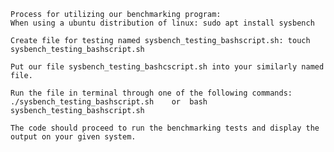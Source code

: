 	Process for utilizing our benchmarking program:
	When using a ubuntu distribution of linux: sudo apt install sysbench
 
	Create file for testing named sysbench_testing_bashscript.sh: touch sysbench_testing_bashscript.sh
 
	Put our file sysbench_testing_bashcscript.sh into your similarly named file.
 
	Run the file in terminal through one of the following commands:
	./sysbench_testing_bashscript.sh	or	bash sysbench_testing_bashscript.sh
 
	The code should proceed to run the benchmarking tests and display the output on your given system.

